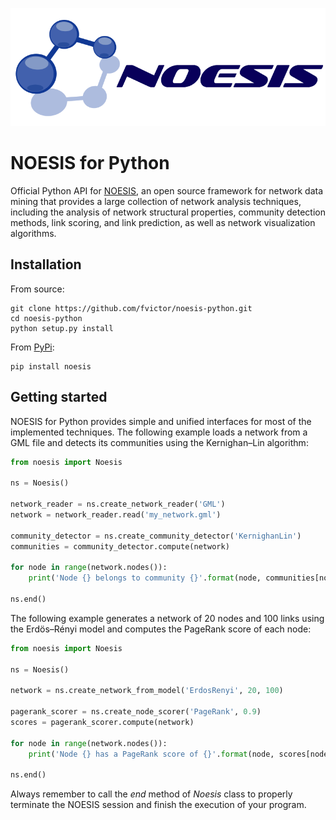 ![NOESIS logo](noesis/data/noesis-logo.png)

# NOESIS for Python
Official Python API for [NOESIS](http://noesis.ikor.org), an open source framework for network data mining that provides a large collection of network analysis techniques, including the analysis of network structural properties, community detection methods, link scoring, and link prediction, as well as network visualization algorithms.

## Installation
From source:
```
git clone https://github.com/fvictor/noesis-python.git
cd noesis-python
python setup.py install
```
From [PyPi](https://pypi.python.org/pypi/noesis):
```
pip install noesis
```

## Getting started
NOESIS for Python provides simple and unified interfaces for most of the implemented techniques. The following example loads a network from a GML file and detects its communities using the Kernighan–Lin algorithm:
```python
from noesis import Noesis

ns = Noesis()

network_reader = ns.create_network_reader('GML')
network = network_reader.read('my_network.gml')

community_detector = ns.create_community_detector('KernighanLin')
communities = community_detector.compute(network)

for node in range(network.nodes()):
	print('Node {} belongs to community {}'.format(node, communities[node]))

ns.end()
```

The following example generates a network of 20 nodes and 100 links using the Erdös–Rényi model and computes the PageRank score of each node:
```python
from noesis import Noesis

ns = Noesis()

network = ns.create_network_from_model('ErdosRenyi', 20, 100)

pagerank_scorer = ns.create_node_scorer('PageRank', 0.9)
scores = pagerank_scorer.compute(network)

for node in range(network.nodes()):
	print('Node {} has a PageRank score of {}'.format(node, scores[node]))

ns.end()
```


Always remember to call the *end* method of *Noesis* class to properly terminate the NOESIS session and finish the execution of your program.

